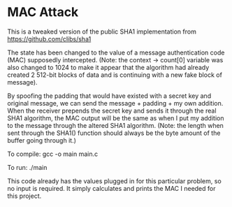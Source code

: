 # MAC Attack
This is a tweaked version of the public SHA1 implementation from https://github.com/clibs/sha1

The state has been changed to the value of a message authentication code (MAC) supposedly intercepted. (Note: the context -> count[0] variable was also changed to 1024 to make it appear that the algorithm had already created 2 512-bit blocks of data and is continuing with a new fake block of message). 

By spoofing the padding that would have existed with a secret key and original message, we can send the message + padding + my own addition. When the receiver prepends the secret key and sends it through the real SHA1 algorithm, the MAC output will be the same as when I put my addition to the message through the altered SHA1 algorithm. (Note: the length when sent through the SHA1() function should always be the byte amount of the buffer going through it.) 

To compile: gcc -o main main.c

To run: ./main

This code already has the values plugged in for this particular problem, so no input is required. It simply calculates and prints the MAC I needed for this project.
